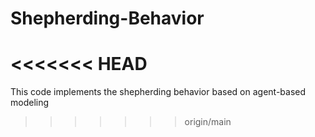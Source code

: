 # Shepherding-Behavior
<<<<<<< HEAD
=======
This code implements the shepherding behavior based on agent-based modeling
>>>>>>> origin/main
